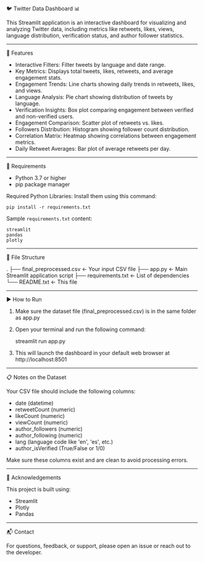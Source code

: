 🐦 Twitter Data Dashboard 📊

This Streamlit application is an interactive dashboard for visualizing and analyzing Twitter data, including metrics like retweets, likes, views, language distribution, verification status, and author follower statistics.

------------------------------------------------------------
🚀 Features

- Interactive Filters: Filter tweets by language and date range.
- Key Metrics: Displays total tweets, likes, retweets, and average engagement stats.
- Engagement Trends: Line charts showing daily trends in retweets, likes, and views.
- Language Analysis: Pie chart showing distribution of tweets by language.
- Verification Insights: Box plot comparing engagement between verified and non-verified users.
- Engagement Comparison: Scatter plot of retweets vs. likes.
- Followers Distribution: Histogram showing follower count distribution.
- Correlation Matrix: Heatmap showing correlations between engagement metrics.
- Daily Retweet Averages: Bar plot of average retweets per day.

------------------------------------------------------------
🧰 Requirements

- Python 3.7 or higher
- pip package manager

Required Python Libraries:
Install them using this command:

    pip install -r requirements.txt

Sample `requirements.txt` content:

    streamlit
    pandas
    plotly

------------------------------------------------------------
📁 File Structure

.
├── final_preprocessed.csv       <- Your input CSV file
├── app.py                       <- Main Streamlit application script
├── requirements.txt             <- List of dependencies
└── README.txt                   <- This file

------------------------------------------------------------
▶️ How to Run

1. Make sure the dataset file (final_preprocessed.csv) is in the same folder as app.py

2. Open your terminal and run the following command:

    streamlit run app.py

3. This will launch the dashboard in your default web browser at http://localhost:8501

------------------------------------------------------------
📋 Notes on the Dataset

Your CSV file should include the following columns:

- date (datetime)
- retweetCount (numeric)
- likeCount (numeric)
- viewCount (numeric)
- author_followers (numeric)
- author_following (numeric)
- lang (language code like 'en', 'es', etc.)
- author_isVerified (True/False or 1/0)

Make sure these columns exist and are clean to avoid processing errors.

------------------------------------------------------------
🙌 Acknowledgements

This project is built using:

- Streamlit
- Plotly
- Pandas

------------------------------------------------------------
📬 Contact

For questions, feedback, or support, please open an issue or reach out to the developer.
